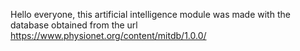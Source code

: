 Hello everyone, this artificial intelligence module was made with the database obtained from the url https://www.physionet.org/content/mitdb/1.0.0/
